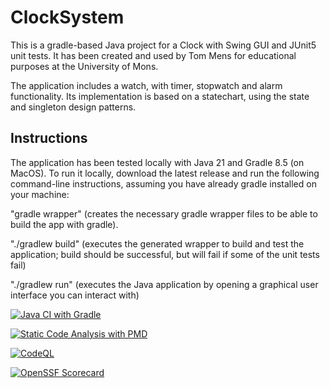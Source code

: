 # ClockSystem

This is a gradle-based Java project for a Clock with Swing GUI and JUnit5 unit tests. It has been created and used by Tom Mens for educational purposes at the University of Mons.

The application includes a watch, with timer, stopwatch and alarm functionality.
Its implementation is based on a statechart, using the state and singleton design patterns.


## Instructions

The application has been tested locally with Java 21 and Gradle 8.5 (on MacOS). To run it locally, download the latest release and run the following command-line instructions, assuming you have already gradle installed on your machine:

"gradle wrapper" (creates the necessary gradle wrapper files to be able to build the app with gradle).

"./gradlew build" (executes the generated wrapper to build and test the application; build should be successful, but will fail if some of the unit tests fail)

"./gradlew run" (executes the Java application by opening a graphical user interface you can interact with)

[![Java CI with Gradle](https://github.com/NosalVictor/ClockSystem/actions/workflows/gradle.yml/badge.svg)](https://github.com/NosalVictor/ClockSystem/actions/workflows/gradle.yml)

[![Static Code Analysis with PMD](https://github.com/NosalVictor/ClockSystem/actions/workflows/pmd_analysis.yml/badge.svg)](https://github.com/NosalVictor/ClockSystem/actions/workflows/pmd_analysis.yml)

[![CodeQL](https://github.com/NosalVictor/ClockSystem/actions/workflows/codeql.yml/badge.svg)](https://github.com/NosalVictor/ClockSystem/actions/workflows/codeql.yml)

[![OpenSSF Scorecard](https://api.securityscorecards.dev/projects/github.com/NosalVictor/ClockSystem/badge)](https://securityscorecards.dev/viewer/?uri=github.com/NosalVictor/ClockSystem)

